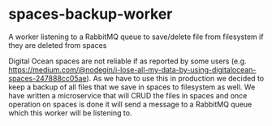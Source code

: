 # spaces-backup-worker
A worker listening to a RabbitMQ queue to save/delete file from filesystem if they are deleted from spaces

Digital Ocean spaces are not reliable if as reported by some users (e.g. https://medium.com/@nodegin/i-lose-all-my-data-by-using-digitalocean-spaces-247888cc05ae).
As we have to use this in production we decided to keep a backup of all files that we save in spaces to filesystem as well. We have written a microservice that will CRUD the files in spaces and once operation on spaces is done it will send a message to a RabbitMQ queue which this worker will be listening to.
